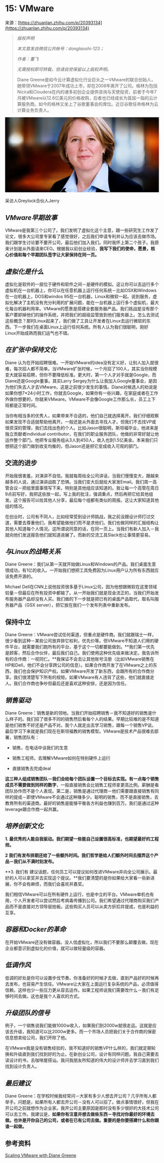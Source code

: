 # 15: VMware

来源：[https://zhuanlan.zhihu.com/p/20393134](https://zhuanlan.zhihu.com/p/20393134)

> _版权声明_
> 
> _本文首发自微信公共帐号：donglaoshi-123；_
> 
> _作者：董飞_
> 
> _无需授权即可转载，但请自觉保留以上版权声明。_
> 
> Diane Greene是如今云计算虚拟化行业巨头之一VMware的联合创始人，她带领VMware于2007年成功上市，却在2008年离开了公司。格林为包括Nicira和Cloudera在内的诸多初创企业提供咨询与天使投资，前者于今年7月被VMware以12.6亿美元的价格收购，后者也已经成长为首屈一指的云计算服务商。如今的格林又坐上了谷歌董事会的席位。近日谷歌任命格林为云计算业务负责人。

![](img/accb5a7a5b63edf4b276f5ccae788c75.jpg)

采访人Greylock合伙人Jerry

## _VMware早期故事_

VMware是我第三个公司了。我们发明了虚拟化这个主意，跟一些研究生工作发了论文，很多大公司里专家看了感觉很好，之后我们申请专利并认为应该去做市场。我们跟学生讨论要不要开公司，最后他们加入我们。同时我怀上第二个孩子。我原来计划是从外面请来CEO。根据我以前创业经验，**我写下我们的使命，愿景，核心价值和每个早期团队签字让大家保持在同一页。**

## _虚拟化是什么_

虚拟化是软件的一层位于硬件和软件之间－是硬件的模拟。这让你可以去运行多个虚拟机在一台机器上，你可以在任意机器上运行任何系统－比如OSX和Windows在一台机器上，DOS和windos 95在一台机器，Linux和微软一起。说到服务，虚拟化解决了主机没有充分利用的扩展问题，能在一台机器上运行多个虚拟机，最大化每台机器利用率。VMware的愿景是搭建全套服务器产品。我们挑战是没有那个客户要卸掉他们的操作系统，并把我们的超级监管放到他们服务器上。怎么去测试这些概念？那时Linux起来了，我们做了工具让开发者在Linux去运行微软的东西。下一步我们在桌面Linux上运行任何系统。所有人认为我们很聪明，刚好Linux开始成熟而我们运气也不错。

## _在扩张中保持文化_

Diane 认为在开始招聘很难。一开始VMware的idea没有定义好，让别人加入就很难，每次招人都不简单。当VMware扩张时候，一个月招了100人，其实当你规模变大就容易招聘，但你不要降低标准。更大时，第一个人才对手就是Google，而Diane还是Google董事。其实Larry Sergey为什么让我加入Google董事会，是因为他们失去人才去VMware，这是之前很少发生的事情。Diane对候选人的劝说是如果你想7*24小时工作，你就去Google，如果你有一些兴趣，在家庭或者在工作外做你想要的，你就来VMware。VMware不会像Google工作那么长，员工上下班都是正常时间。

当你有相当多的优秀人，如果带来不合适的，他们自己就选择离开。我们仔细观察如果发现不合适就帮助他离开。一般还是从外面去寻找人才。但我们不去找VP或很资深的管理，我们去找出色的个人。比如Jason很聪明，斯坦福毕业，他进来是独立贡献者individual contributor，在我们的职业服务团队，他做的非常好就让他运作整个部门。他把专业服务组从3人到450人，收入也到1.5亿美金。本来我们只想把这个部门做到收支均衡的，但Jason还是把它变成收入可观的部门。

## 交流的进步

开始我很害羞，对演讲不自信。我就每周给全公司讲话，当我们慢慢变大，跟越来越多的人说，通过演讲战胜了恐惧。当我们变大后就给大家发Email。我们周一高管会议－把组里面事情写下来，特别是其他组应该知道的。我让每一个高管在周日9点前写好，我把这些放一起，写上我的批注，强调重点，然后再把它给其他组发。这个报告可以给其他人分享，最后每个组都有类似的周报。这让大家知道其他组的情况。

在创业时，公司有不同人，比如经常受到设计师挑战，我之前没跟设计师打过交道，需要去尊重他们，我希望能做他们而不是求他们。我们也做同样的汇报结构让其他人知道每个人情况。这所谓说同意的话，在同一页上。当我们有新人加入－我就向他们发送报告他们就知道进展了。而新的交流工具Slack也让事情更容易。

## _与Linux的战略关系_

Diane Greene：我们从第一天就开始做Linux和Windows的产品。我们桌面生意很成功，有1亿的收入。一开始我们想把工具免费因为Linux用户认为所有东西就应该免费开源的。

Michael Dell在CNN上说他投资很多基于Linux公司，因为他想跟微软在这里领域较量－但最后在所有投资中都输了。从一开始我们就是现金流正的，当我们开始发布服务器产品却没有人买。我们做的下一步就是把已有的桌面产品取代，取名叫服务器产品（GSX server），把它放在我们一个发布列表中重新发布。

## 保持中立

Diane Greene：VMware尝试任何渠道，但重点是硬件商。我们就跟瑞士一样，很少看到这种－某些公司放弃排它权利，优先价等。但VMware不知道人们用的硬件平台，就需要我们跑所有的平台，基于这个一切都要能做到。**我们第一优先是顾客，然后合作伙伴，最后我们自己。我们使用这种优先级来做决定。我告诉所有的合作商：一视同仁。**我保证不会去让其他账号注册（比如VMware销售在HP和Dell，他们不会分享跨公司的信息）。如果合作商开发了在VMware之上的东西，我们也会保护知识产权。如果VMware开发了新东西，会跟所有的合作商分享。我们很清楚写下所有的规矩。如果VMware有人违背了这些，他们就直接走人。我们合作商也争吵但最后还是喜欢这种安排，还是因为信任。

## _销售驱动_

Diane Greene：销售是新的领地。当我们开始招聘销售－我不知道好的销售是什么样子的。我们招了很多不同的销售然后看每个人的结果。早期比较难的是不知道是他们销售不好还是产品不对。我个人就走出去学习销售，跟每一个销售VP谈。最后学习下来就是我们现在在斯坦福教的销售模型。VMware是技术产品很难去部署，销售团队有：

*   销售，在电话中谈我们的生意

*   销售工程师，去理解VMware如何在特别硬件上运行

*   直接销售去完成deal

**这三种人组成销售团队－我们会给每个团队设置一个目标去实现。有一点每个销售成员不需要做到同样的数字**，一般直接销售会比销售工程师拿更高比例。薪酬是看团队协作而不是个人表现。第二是，销售是通过代理商－他们需要跟直接销售有同样的提成－即使VMware不会通过这种赚多少。聪明的销售，而不是直接销售，去教育所有的渠道商。最好的销售是能够平衡各方利益也赚到百万。我们是通过这种leverage跟合作商一起共赢。

## _培养创新文化_

**1\. 最优秀的人能自我驱动。我们期望一些能自己设置很高标准，也期望最好的工程师。**

**2 我们有发布排期还给了一些额外时间。我们哲学是给人们额外时间去摆弄这个产品－我们从不满时刻发布。**

**3\. 我们有 建议话题，任何员工可以提议如何改进VMware并向全公司展示。最好的人可以拿奖并去实现这个提议。**我们要清楚的是你如果给大家看一些新进展，你不会有麻烦，而我们会喜欢并嘉奖。

我们相信VMware可以在所有硬件上运行，也是中立的平台。VMware单机也有用，个人开发者可以尝试然后考病毒传播到公司。我们希望通过代理商购买我们产品而不是直接对方领导层拍板。这些购买人员可以从卖方折扣并提成，也是利益的互享。

## _容器和Docker的革命_

在开始VMware还没有做容器。没人信虚拟化，所以我们不要那么颠覆去做。现在企业都意识到虚拟化的价值，就可以做轻量级的容器。

## _低调作风_

低调的好处是你可以设置步伐节奏。你准备好的时候才去做，直到产品好的时候再去发布，也容易产生信任。VMware让大家在上面运行复杂系统的产品，必须值得信赖。这样也少一些压力更从容去运作。如果工程师说我们需要改什么－我们有足够时间去做。这也是我个人喜欢的方式。

## _升级团队的信号_

例子，一个销售说我们能做1000w收入，如果我们到2000w就很走运。这就是应该去升级，我知道可以比2000w更多。而一个市场人员把我们关于合作商的保密信息想卖给公司，我们开除了他。

在VMware我是没有销售经验的，我不知道好的销售VP什么样的，我们就定期轮换和升级直到我们找到好的为止。在新创业公司，设计有同样问题。我自己需要去读设计的书，去咖啡屋搭讪。我问我朋友所知道的伟大的设计师并去学习直到我们找到设计负责人。

## _最后建议_

Diane Greene：在学校时候我经常问－大家有多少人想去开公司？几乎所有人都举手。问题是，如果所有人都去开公司－没有人可以招了。做点事情很好，但我在开公司之前就想作为企业家。我开公司主要原因是那时没有多少很好的大技术公司可以去工作。我建议是，**如果你有注意并想去做些东西－寻找对你最好的环境去做。也许是开你自己的公司，或者在已有公司去做。重要的是你要搭建什么和你跟谁一起做。**

## 参考资料

[Scaling VMware with Diane Greene](http://link.zhihu.com/?target=https%3A//medium.com/notes-essays-cs183c-technology-enabled-blitzscalin/scaling-vmware-with-diane-greene-class-15-notes-of-stanford-university-s-cs183c-73134ca73f7b%23.eldff3uje)